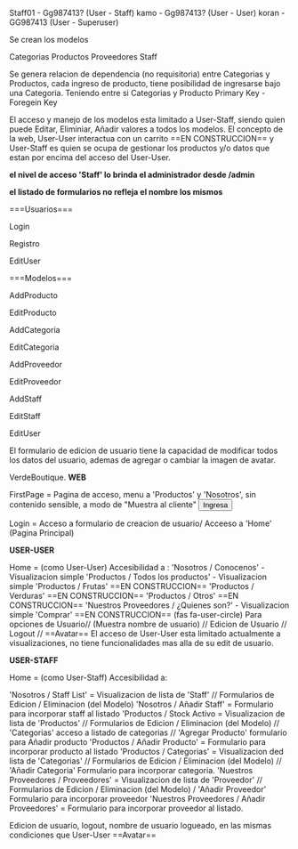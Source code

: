 
Staff01 - Gg987413? (User - Staff)
kamo - Gg987413? (User - User)
koran - GG987413 (User - Superuser)


Se crean los modelos

Categorias
Productos
Proveedores
Staff

Se genera relacion de dependencia (no requisitoria) entre Categorias y Productos, cada ingreso de producto, tiene posibilidad de ingresarse bajo una Categoria.
Teniendo entre si Categorias y Producto Primary Key - Foregein Key


El acceso y manejo de los modelos esta limitado a User-Staff, siendo quien puede Editar, Eliminiar, Añadir valores a todos los modelos.
El concepto de la web, User-User interactua con un carrito ==EN CONSTRUCCION== y User-Staff es quien se ocupa de gestionar los productos y/o datos que estan por encima del acceso del User-User.

**el nivel de acceso 'Staff' lo brinda el administrador desde /admin**

**el listado de formularios no refleja el nombre los mismos**

===Usuarios===
<form>Login</form>
<form>Registro</form>
<form>EditUser</form>

===Modelos===
<form>AddProducto</form>
<form>EditProducto</form>
<form>AddCategoria</form>
<form>EditCategoria</form>
<form>AddProveedor</form>
<form>EditProveedor</form>
<form>AddStaff</form>
<form>EditStaff</form>


<form>EditUser</form> 
El formulario de edicion de usuario tiene la capacidad de modificar todos los datos del usuario, ademas de agregar o cambiar la imagen de avatar.




VerdeBoutique. **WEB**

FirstPage = Pagina de acceso, menu a 'Productos' y 'Nosotros', sin contenido sensible, a modo de "Muestra al cliente"
<button> Ingresa </button>

Login = Acceso a formulario de creacion de usuario/ Acceeso a 'Home' (Pagina Principal)



**USER-USER**


Home = (como User-User)
Accesibilidad a :
'Nosotros / Conocenos' - Visualizacion simple
'Productos / Todos los productos' - Visualizacion simple
'Productos / Frutas' ==EN CONSTRUCCION==
'Productos / Verduras' ==EN CONSTRUCCION==
'Productos / Otros' ==EN CONSTRUCCION==
'Nuestros Proveedores / ¿Quienes son?' - Visualizacion simple
'Comprar' ==EN CONSTRUCCION== 
(fas fa-user-circle) Para opciones de Usuario// (Muestra nombre de usuario) // Edicion de Usuario // Logout // 
 ==Avatar==
El acceso de User-User esta limitado actualmente a visualizaciones, no tiene funcionalidades mas alla de su edit de usuario.

**USER-STAFF**

Home = (como User-Staff)
Accesibilidad a:

'Nosotros / Staff List' = Visualizacion de lista de 'Staff' // Formularios de Edicion / Eliminacion (del Modelo)
'Nosotros / Añadir Staff' = Formulario para incorporar staff al listado
'Productos / Stock Activo = Visualizacion de lista de 'Productos' // Formularios de Edicion / Eliminacion (del Modelo) // 'Categorias' acceso a listado de categorias // 'Agregar Producto' formulario para Añadir producto
'Productos / Añadir Producto' = Formulario para incorporar producto al listado 
'Productos / Categorias' = Visualizacion ded lista de 'Categorias' // Formularios de Edicion / Eliminacion (del Modelo) // 'Añadir Categoria' Formulario para incorporar categoria.
'Nuestros Proveedores / Proveedores' = Visualizacion de lista de 'Proveedor' // Formularios de Edicion / Eliminacion (del Modelo) / 'Añadir Proveedor' Formulario para incorporar proveedor
'Nuestros Proveedores / Añadir Proveedores' = Formulario para incorporar proveedor al listado.

Edicion de usuario, logout, nombre de usuario logueado, en las mismas condiciones que User-User
 ==Avatar==




